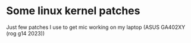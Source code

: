 # Some linux kernel patches

Just few patches I use to get mic working on my laptop (ASUS GA402XY (rog g14 2023))
